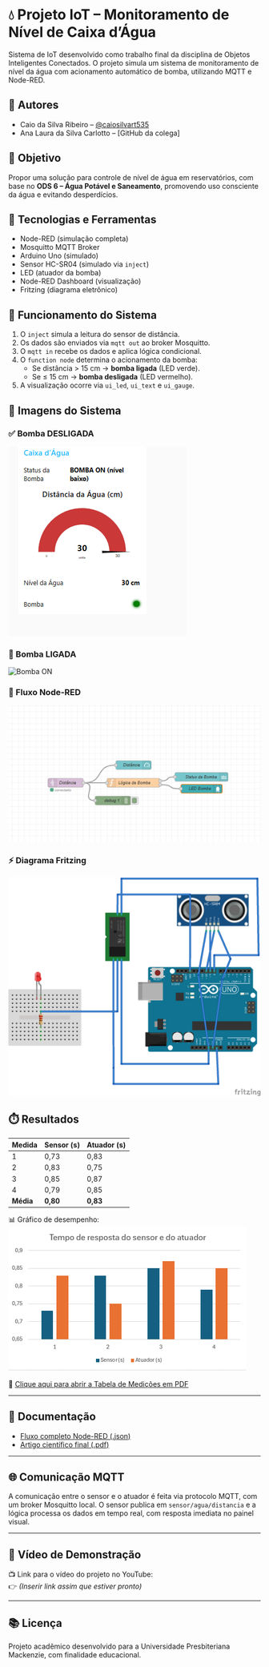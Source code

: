 # 💧 Projeto IoT – Monitoramento de Nível de Caixa d’Água

Sistema de IoT desenvolvido como trabalho final da disciplina de Objetos Inteligentes Conectados. O projeto simula um sistema de monitoramento de nível da água com acionamento automático de bomba, utilizando MQTT e Node-RED.

## 👥 Autores
- Caio da Silva Ribeiro – [@caiosilvart535](https://github.com/caiosilvart535)
- Ana Laura da Silva Carlotto – [GitHub da colega]

## 📌 Objetivo
Propor uma solução para controle de nível de água em reservatórios, com base no **ODS 6 – Água Potável e Saneamento**, promovendo uso consciente da água e evitando desperdícios.

## 🧰 Tecnologias e Ferramentas
- Node-RED (simulação completa)
- Mosquitto MQTT Broker
- Arduino Uno (simulado)
- Sensor HC-SR04 (simulado via `inject`)
- LED (atuador da bomba)
- Node-RED Dashboard (visualização)
- Fritzing (diagrama eletrônico)

## 🔁 Funcionamento do Sistema

1. O `inject` simula a leitura do sensor de distância.
2. Os dados são enviados via `mqtt out` ao broker Mosquitto.
3. O `mqtt in` recebe os dados e aplica lógica condicional.
4. O `function node` determina o acionamento da bomba:
   - Se distância > 15 cm → **bomba ligada** (LED verde).
   - Se ≤ 15 cm → **bomba desligada** (LED vermelho).
5. A visualização ocorre via `ui_led`, `ui_text` e `ui_gauge`.

## 📸 Imagens do Sistema

### ✅ Bomba DESLIGADA
![Bomba OFF](imagens/bomba-off.png)

### 🚨 Bomba LIGADA
![Bomba ON](![image](https://github.com/user-attachments/assets/46877d3f-962f-41cc-8042-1be0f617441e)
)

### 🔄 Fluxo Node-RED
![Fluxo Node-RED](imagens/fluxo-node-red.png)

### ⚡ Diagrama Fritzing
![Fritzing](imagens/fritzing.png)

## ⏱️ Resultados

| Medida | Sensor (s) | Atuador (s) |
|--------|------------|-------------|
| 1      | 0,73       | 0,83        |
| 2      | 0,83       | 0,75        |
| 3      | 0,85       | 0,87        |
| 4      | 0,79       | 0,85        |
| **Média** | **0,80**   | **0,83**     |

📊 Gráfico de desempenho:  
![Gráfico](imagens/grafico-medicoes.png)

📄 [Clique aqui para abrir a Tabela de Medições em PDF](tabela-medicoes.pdf)

---

## 📄 Documentação

- [Fluxo completo Node-RED (.json)](fluxo-node-red.json)
- [Artigo científico final (.pdf)](docs/Artigo-final.pdf)

---

## 🌐 Comunicação MQTT

A comunicação entre o sensor e o atuador é feita via protocolo MQTT, com um broker Mosquitto local. O sensor publica em `sensor/agua/distancia` e a lógica processa os dados em tempo real, com resposta imediata no painel visual.

---

## 🎥 Vídeo de Demonstração

📺 Link para o vídeo do projeto no YouTube:  
👉 *(Inserir link assim que estiver pronto)*

---

## 📚 Licença
Projeto acadêmico desenvolvido para a Universidade Presbiteriana Mackenzie, com finalidade educacional.

